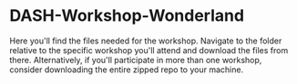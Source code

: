 # DASH-Workshop-Wonderland
Here you'll find the files needed for the workshop. Navigate to the folder relative to the specific workshop you'll attend and download the files from there. Alternatively, if you'll participate in more than one workshop, consider downloading the entire zipped repo to your machine.
